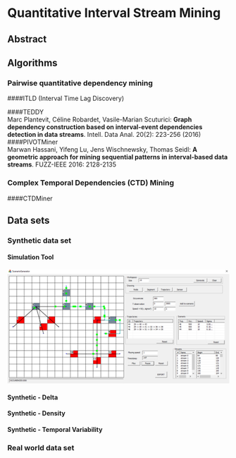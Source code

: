 # Quantitative Interval Stream Mining

## Abstract

## Algorithms 
### Pairwise quantitative dependency mining
####ITLD (Interval Time Lag Discovery)

####TEDDY  
Marc Plantevit, Céline Robardet, Vasile-Marian Scuturici: 
**Graph dependency construction based on interval-event dependencies detection in data streams**. Intell. Data Anal. 20(2): 223-256 (2016)
####PIVOTMiner  
Marwan Hassani, Yifeng Lu, Jens Wischnewsky, Thomas Seidl: 
**A geometric approach for mining sequential patterns in interval-based data streams**. FUZZ-IEEE 2016: 2128-2135


### Complex Temporal Dependencies (CTD) Mining 
####CTDMiner 


## Data sets
### Synthetic data set
#### Simulation Tool 
![Alt text](./resources/img/generator_screenshot.png)  
#### Synthetic - Delta

#### Synthetic - Density

#### Synthetic - Temporal Variability

### Real world data set 

